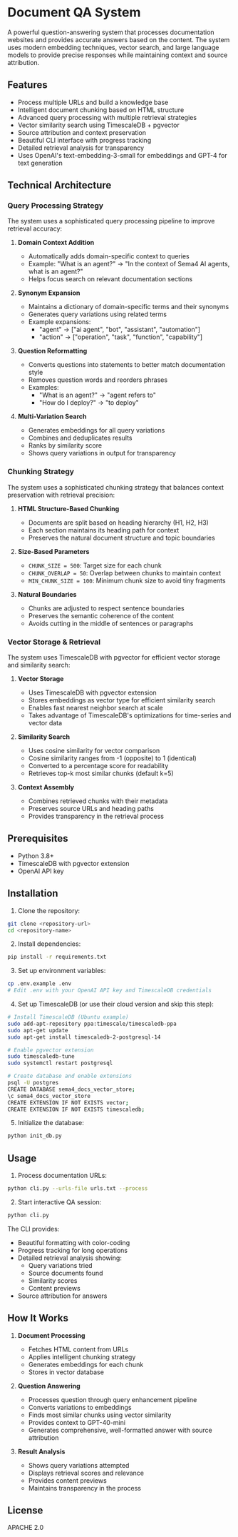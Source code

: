 # Document QA System

A powerful question-answering system that processes documentation websites and provides accurate answers based on the content. The system uses modern embedding techniques, vector search, and large language models to provide precise responses while maintaining context and source attribution.

## Features

- Process multiple URLs and build a knowledge base
- Intelligent document chunking based on HTML structure
- Advanced query processing with multiple retrieval strategies
- Vector similarity search using TimescaleDB + pgvector
- Source attribution and context preservation
- Beautiful CLI interface with progress tracking
- Detailed retrieval analysis for transparency
- Uses OpenAI's text-embedding-3-small for embeddings and GPT-4 for text generation

## Technical Architecture

### Query Processing Strategy

The system uses a sophisticated query processing pipeline to improve retrieval accuracy:

1. **Domain Context Addition**
   - Automatically adds domain-specific context to queries
   - Example: "What is an agent?" → "In the context of Sema4 AI agents, what is an agent?"
   - Helps focus search on relevant documentation sections

2. **Synonym Expansion**
   - Maintains a dictionary of domain-specific terms and their synonyms
   - Generates query variations using related terms
   - Example expansions:
     - "agent" → ["ai agent", "bot", "assistant", "automation"]
     - "action" → ["operation", "task", "function", "capability"]

3. **Question Reformatting**
   - Converts questions into statements to better match documentation style
   - Removes question words and reorders phrases
   - Examples:
     - "What is an agent?" → "agent refers to"
     - "How do I deploy?" → "to deploy"

4. **Multi-Variation Search**
   - Generates embeddings for all query variations
   - Combines and deduplicates results
   - Ranks by similarity score
   - Shows query variations in output for transparency

### Chunking Strategy

The system uses a sophisticated chunking strategy that balances context preservation with retrieval precision:

1. **HTML Structure-Based Chunking**
   - Documents are split based on heading hierarchy (H1, H2, H3)
   - Each section maintains its heading path for context
   - Preserves the natural document structure and topic boundaries

2. **Size-Based Parameters**
   - `CHUNK_SIZE = 500`: Target size for each chunk
   - `CHUNK_OVERLAP = 50`: Overlap between chunks to maintain context
   - `MIN_CHUNK_SIZE = 100`: Minimum chunk size to avoid tiny fragments

3. **Natural Boundaries**
   - Chunks are adjusted to respect sentence boundaries
   - Preserves the semantic coherence of the content
   - Avoids cutting in the middle of sentences or paragraphs

### Vector Storage & Retrieval

The system uses TimescaleDB with pgvector for efficient vector storage and similarity search:

1. **Vector Storage**
   - Uses TimescaleDB with pgvector extension
   - Stores embeddings as vector type for efficient similarity search
   - Enables fast nearest neighbor search at scale
   - Takes advantage of TimescaleDB's optimizations for time-series and vector data

2. **Similarity Search**
   - Uses cosine similarity for vector comparison
   - Cosine similarity ranges from -1 (opposite) to 1 (identical)
   - Converted to a percentage score for readability
   - Retrieves top-k most similar chunks (default k=5)

3. **Context Assembly**
   - Combines retrieved chunks with their metadata
   - Preserves source URLs and heading paths
   - Provides transparency in the retrieval process

## Prerequisites

- Python 3.8+
- TimescaleDB with pgvector extension
- OpenAI API key

## Installation

1. Clone the repository:
```bash
git clone <repository-url>
cd <repository-name>
```

2. Install dependencies:
```bash
pip install -r requirements.txt
```

3. Set up environment variables:
```bash
cp .env.example .env
# Edit .env with your OpenAI API key and TimescaleDB credentials
```

4. Set up TimescaleDB (or use their cloud version and skip this step):
```bash
# Install TimescaleDB (Ubuntu example)
sudo add-apt-repository ppa:timescale/timescaledb-ppa
sudo apt-get update
sudo apt-get install timescaledb-2-postgresql-14

# Enable pgvector extension
sudo timescaledb-tune
sudo systemctl restart postgresql

# Create database and enable extensions
psql -U postgres
CREATE DATABASE sema4_docs_vector_store;
\c sema4_docs_vector_store
CREATE EXTENSION IF NOT EXISTS vector;
CREATE EXTENSION IF NOT EXISTS timescaledb;
```

5. Initialize the database:
```bash
python init_db.py
```

## Usage

1. Process documentation URLs:
```bash
python cli.py --urls-file urls.txt --process
```

2. Start interactive QA session:
```bash
python cli.py
```

The CLI provides:
- Beautiful formatting with color-coding
- Progress tracking for long operations
- Detailed retrieval analysis showing:
  - Query variations tried
  - Source documents found
  - Similarity scores
  - Content previews
- Source attribution for answers

## How It Works

1. **Document Processing**
   - Fetches HTML content from URLs
   - Applies intelligent chunking strategy
   - Generates embeddings for each chunk
   - Stores in vector database

2. **Question Answering**
   - Processes question through query enhancement pipeline
   - Converts variations to embeddings
   - Finds most similar chunks using vector similarity
   - Provides context to GPT-40-mini
   - Generates comprehensive, well-formatted answer with source attribution

3. **Result Analysis**
   - Shows query variations attempted
   - Displays retrieval scores and relevance
   - Provides content previews
   - Maintains transparency in the process

## License

APACHE 2.0